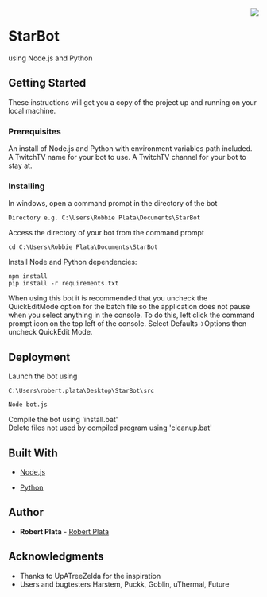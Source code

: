 <img src="https://i.imgur.com/mVTwNhW.png" align="right"/>

# StarBot
using Node.js and Python

## Getting Started

These instructions will get you a copy of the project up and running on your local machine.

### Prerequisites

An install of Node.js and Python with environment variables path included.
A TwitchTV name for your bot to use.
A TwitchTV channel for your bot to stay at.

### Installing
In windows, open a command prompt in the directory of the bot
```
Directory e.g. C:\Users\Robbie Plata\Documents\StarBot
```
Access the directory of your bot from the command prompt
```
cd C:\Users\Robbie Plata\Documents\StarBot
```
Install Node and Python dependencies:
```
npm install
pip install -r requirements.txt
```

When using this bot it is recommended that you uncheck the QuickEditMode option for the batch file so the application does not pause when you select anything in the console. To do this, left click the command prompt icon on the top left of the console. Select Defaults->Options then uncheck QuickEdit Mode.
## Deployment

Launch the bot using
```
C:\Users\robert.plata\Desktop\StarBot\src
```
```
Node bot.js
```
Compile the bot using 'install.bat' <br>
Delete files not used by compiled program using 'cleanup.bat'

## Built With

* [Node.js](https://nodejs.org/en/)

* [Python](https://www.python.org/)

## Author

* **Robert Plata** - [Robert Plata](https://github.com/robbieplata)

## Acknowledgments

* Thanks to UpATreeZelda for the inspiration
* Users and bugtesters
Harstem, Puckk, Goblin, uThermal, Future
